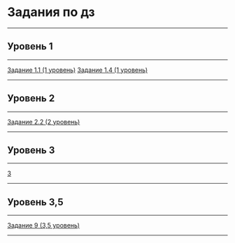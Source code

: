# Задания по дз
***
## Уровень 1
***
[Задание 1.1 (1 уровень)]()
[Задание 1.4 (1 уровень)]()
***
## Уровень 2
***
[Задание 2.2 (2 уровень)]()
***
## Уровень 3
***
[3]()
***
## Уровень 3,5
***
[Задание 9 (3,5 уровень)]()
***
